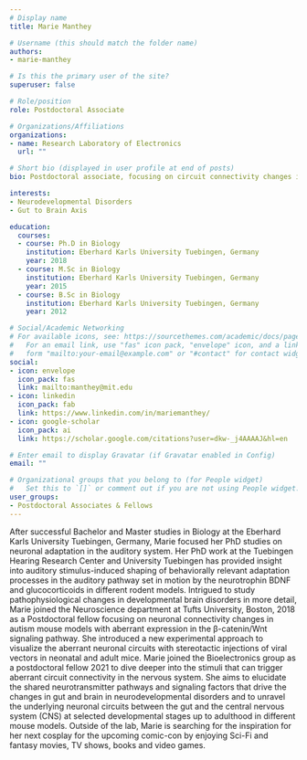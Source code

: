 ```yaml
---
# Display name
title: Marie Manthey

# Username (this should match the folder name)
authors:
- marie-manthey

# Is this the primary user of the site?
superuser: false

# Role/position
role: Postdoctoral Associate

# Organizations/Affiliations
organizations:
- name: Research Laboratory of Electronics
  url: ""

# Short bio (displayed in user profile at end of posts)
bio: Postdoctoral associate, focusing on circuit connectivity changes in neurodevelopmental disorders and the gut-to-brain axis.

interests:
- Neurodevelopmental Disorders
- Gut to Brain Axis

education:
  courses:
  - course: Ph.D in Biology
    institution: Eberhard Karls University Tuebingen, Germany
    year: 2018
  - course: M.Sc in Biology
    institution: Eberhard Karls University Tuebingen, Germany
    year: 2015
  - course: B.Sc in Biology
    institution: Eberhard Karls University Tuebingen, Germany
    year: 2012

# Social/Academic Networking
# For available icons, see: https://sourcethemes.com/academic/docs/page-builder/#icons
#   For an email link, use "fas" icon pack, "envelope" icon, and a link in the
#   form "mailto:your-email@example.com" or "#contact" for contact widget.
social:
- icon: envelope
  icon_pack: fas
  link: mailto:manthey@mit.edu
- icon: linkedin
  icon_pack: fab
  link: https://www.linkedin.com/in/mariemanthey/
- icon: google-scholar
  icon_pack: ai
  link: https://scholar.google.com/citations?user=dkw-_j4AAAAJ&hl=en

# Enter email to display Gravatar (if Gravatar enabled in Config)
email: ""

# Organizational groups that you belong to (for People widget)
#   Set this to `[]` or comment out if you are not using People widget.
user_groups:
- Postdoctoral Associates & Fellows
---
```


After successful Bachelor and Master studies in Biology at the Eberhard Karls University Tuebingen, Germany, Marie focused her PhD studies on neuronal adaptation in the auditory system. Her PhD work at the Tuebingen Hearing Research Center and University Tuebingen has provided insight into auditory stimulus-induced shaping of behaviorally relevant adaptation processes in the auditory pathway set in motion by the neurotrophin BDNF and glucocorticoids in different rodent models. Intrigued to study pathophysiological changes in developmental brain disorders in more detail, Marie joined the Neuroscience department at Tufts University, Boston, 2018 as a Postdoctoral fellow focusing on neuronal connectivity changes in autism mouse models with aberrant expression in the β-catenin/Wnt signaling pathway. She introduced a new experimental approach to visualize the aberrant neuronal circuits with stereotactic injections of viral vectors in neonatal and adult mice. 
Marie joined the Bioelectronics group as a postdoctoral fellow 2021 to dive deeper into the stimuli that can trigger aberrant circuit connectivity in the nervous system. She aims to elucidate the shared neurotransmitter pathways and signaling factors that drive the changes in gut and brain in neurodevelopmental disorders and to unravel the underlying neuronal circuits between the gut and the central nervous system (CNS) at selected developmental stages up to adulthood in different mouse models. 
Outside of the lab, Marie is searching for the inspiration for her next cosplay for the upcoming comic-con by enjoying Sci-Fi and fantasy movies, TV shows, books and video games. 

